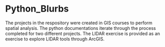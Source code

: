 # Python_Blurbs
The projects in the respository were created in GIS courses to perform spatial analysis. 
The python documentations iterate through the process completed for two different projects.
The LIDAR exercise is provided as an exercise to explore LIDAR tools through ArcGIS. 
